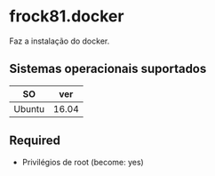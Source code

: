 # frock81.docker

Faz a instalação do docker.

## Sistemas operacionais suportados

| SO     | ver   |
|--------|-------|
| Ubuntu | 16.04 |

## Required

- Privilégios de root (become: yes)